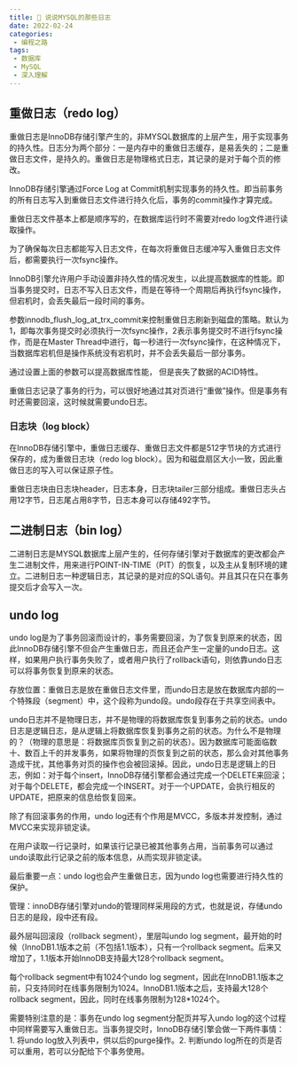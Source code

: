 ```yaml
---
title: 🎽 说说MYSQL的那些日志
date: 2022-02-24
categories:
 - 编程之路
tags:
 - 数据库
 - MySQL
 - 深入理解
---
```


## 重做日志（redo log）

重做日志是InnoDB存储引擎产生的，非MYSQL数据库的上层产生，用于实现事务的持久性。日志分为两个部分：一是内存中的重做日志缓存，是易丢失的；二是重做日志文件，是持久的。重做日志是物理格式日志，其记录的是对于每个页的修改。

InnoDB存储引擎通过Force Log at Commit机制实现事务的持久性。即当前事务的所有日志写入到重做日志文件进行持久化后，事务的commit操作才算完成。

重做日志文件基本上都是顺序写的，在数据库运行时不需要对redo log文件进行读取操作。

为了确保每次日志都能写入日志文件，在每次将重做日志缓冲写入重做日志文件后，都需要执行一次fsync操作。

InnoDB引擎允许用户手动设置非持久性的情况发生，以此提高数据库的性能。即当事务提交时，日志不写入日志文件，而是在等待一个周期后再执行fsync操作，但宕机时，会丢失最后一段时间的事务。

参数innodb_flush_log_at_trx_commit来控制重做日志刷新到磁盘的策略。默认为1，即每次事务提交时必须执行一次fsync操作，2表示事务提交时不进行fsync操作，而是在Master Thread中进行，每一秒进行一次fsync操作，在这种情况下，当数据库宕机但是操作系统没有宕机时，并不会丢失最后一部分事务。

通过设置上面的参数可以提高数据库性能， 但是丧失了数据的ACID特性。

重做日志记录了事务的行为，可以很好地通过其对页进行“重做”操作。但是事务有时还需要回滚，这时候就需要undo日志。

### 日志块（log block）

在InnoDB存储引擎中，重做日志缓存、重做日志文件都是512字节块的方式进行保存的，成为重做日志块（redo log block）。因为和磁盘扇区大小一致，因此重做日志的写入可以保证原子性。

重做日志块由日志块header，日志本身，日志块tailer三部分组成。重做日志头占用12字节，日志尾占用8字节，日志本身可以存储492字节。

## 二进制日志（bin log）

二进制日志是MYSQL数据库上层产生的，任何存储引擎对于数据库的更改都会产生二进制文件，用来进行POINT-IN-TIME（PIT）的恢复，以及主从复制环境的建立。二进制日志一种逻辑日志，其记录的是对应的SQL语句。并且其只在只在事务提交后才会写入一次。



## undo log

undo log是为了事务回滚而设计的，事务需要回滚，为了恢复到原来的状态，因此InnoDB存储引擎不但会产生重做日志，而且还会产生一定量的undo日志。这样，如果用户执行事务失败了，或者用户执行了rollback语句，则依靠undo日志可以将事务恢复到原来的状态。

存放位置：重做日志是放在重做日志文件里，而undo日志是放在数据库内部的一个特殊段（segment）中，这个段称为undo段。undo段存在于共享空间表中。

undo日志并不是物理日志，并不是物理的将数据库恢复到事务之前的状态。undo日志是逻辑日志，是从逻辑上将数据库恢复到事务之前的状态。为什么不是物理的？（物理的意思是：将数据库页恢复到之前的状态）。因为数据库可能面临数十、数百上千的并发事务，如果将物理的页恢复到之前的状态，那么会对其他事务造成干扰，其他事务对页的操作也会被回滚掉。因此，undo日志是逻辑上的日志，例如：对于每个insert，InnoDB存储引擎都会通过完成一个DELETE来回滚；对于每个DELETE，都会完成一个INSERT。对于一个UPDATE，会执行相反的UPDATE，把原来的信息给恢复回来。

除了有回滚事务的作用，undo log还有个作用是MVCC，多版本并发控制，通过MVCC来实现非锁定读。

在用户读取一行记录时，如果该行记录已被其他事务占用，当前事务可以通过undo读取此行记录之前的版本信息，从而实现非锁定读。

最后重要一点：undo log也会产生重做日志，因为undo log也需要进行持久性的保护。

管理：innoDB存储引擎对undo的管理同样采用段的方式，也就是说，存储undo日志的是段，段中还有段。

最外层叫回滚段（rollback segment），里层叫undo log segment，最开始的时候（InnoDB1.1版本之前（不包括1.1版本），只有一个rollback segment。后来又增加了，1.1版本开始InnoDB支持最大128个rollback segment。

每个rollback segment中有1024个undo log segment，因此在InnoDB1.1版本之前，只支持同时在线事务限制为1024。InnoDB1.1版本之后，支持最大128个rollback segment，因此，同时在线事务限制为128*1024个。

需要特别注意的是：事务在undo log segment分配页并写入undo log的这个过程中同样需要写入重做日志。当事务提交时，InnoDB存储引擎会做一下两件事情：1. 将undo log放入列表中，供以后的purge操作。2. 判断undo log所在的页是否可以重用，若可以分配给下个事务使用。

